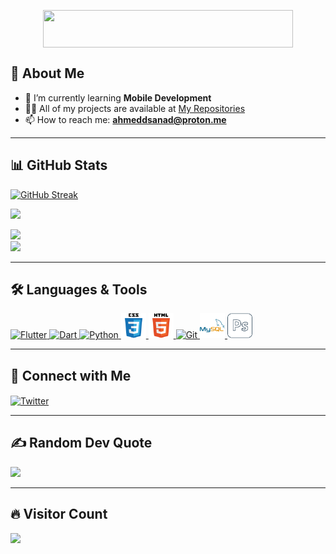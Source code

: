 <p align="center">
  <img align="center" width="400" height="60" src="https://readme-typing-svg.herokuapp.com?duration=4500&height=65&lines=Hello%F0%9F%91%8B%2C+I'm+Ahmed+Sanad;A+Passionate+Mobile+Developer">
</p>

## 👋 About Me  
- 🌱 I’m currently learning **Mobile Development**  
- 👨‍💻 All of my projects are available at [My Repositories](https://github.com/ahmeddsanad?tab=repositories)  
- 📫 How to reach me: **ahmeddsanad@proton.me**  

---

## 📊 GitHub Stats  
[![GitHub Streak](https://github-readme-streak-stats.herokuapp.com?user=ahmeddsanad&theme=dracula)](https://git.io/streak-stats)  

![](http://github-profile-summary-cards.vercel.app/api/cards/profile-details?username=ahmeddsanad&theme=dracula)  

![](http://github-profile-summary-cards.vercel.app/api/cards/repos-per-language?username=ahmeddsanad&theme=dracula)  
![](http://github-profile-summary-cards.vercel.app/api/cards/stats?username=ahmeddsanad&theme=dracula)  

---

## 🛠 Languages & Tools  
<p align="left">
  <a href="https://flutter.dev/" target="_blank" rel="noreferrer">
    <img src="https://www.vectorlogo.zone/logos/flutterio/flutterio-icon.svg" alt="Flutter" width="40" height="40"/> 
  </a> 
  <a href="https://dart.dev/" target="_blank" rel="noreferrer">
    <img src="https://www.vectorlogo.zone/logos/dartlang/dartlang-icon.svg" alt="Dart" width="40" height="40"/> 
  </a>
  <a href="https://www.python.org/" target="_blank" rel="noreferrer">
    <img src="https://www.vectorlogo.zone/logos/python/python-icon.svg" alt="Python" width="40" height="40"/>
  </a>
  <a href="https://www.w3schools.com/css/" target="_blank" rel="noreferrer">
    <img src="https://raw.githubusercontent.com/devicons/devicon/master/icons/css3/css3-original-wordmark.svg" alt="CSS3" width="40" height="40"/>
  </a>  
  <a href="https://www.w3.org/html/" target="_blank" rel="noreferrer">
    <img src="https://raw.githubusercontent.com/devicons/devicon/master/icons/html5/html5-original-wordmark.svg" alt="HTML5" width="40" height="40"/>
  </a>
  <a href="https://git-scm.com/" target="_blank" rel="noreferrer">
    <img src="https://www.vectorlogo.zone/logos/git-scm/git-scm-icon.svg" alt="Git" width="40" height="40"/>
  </a> 
  <a href="https://www.mysql.com/" target="_blank" rel="noreferrer">
    <img src="https://raw.githubusercontent.com/devicons/devicon/master/icons/mysql/mysql-original-wordmark.svg" alt="MySQL" width="40" height="40"/>
  </a> 
  <a href="https://www.photoshop.com/en" target="_blank" rel="noreferrer">
    <img src="https://raw.githubusercontent.com/devicons/devicon/master/icons/photoshop/photoshop-line.svg" alt="Photoshop" width="40" height="40"/>
  </a> 
</p>

---

## 🔗 Connect with Me  
<p align="left">
  <a href="https://twitter.com/ahmeddsanad" target="blank">
    <img align="center" src="https://raw.githubusercontent.com/rahuldkjain/github-profile-readme-generator/master/src/images/icons/Social/twitter.svg" alt="Twitter" height="30" width="40"/>
  </a>
</p>

---

## ✍️ Random Dev Quote  
![](https://quotes-github-readme.vercel.app/api?type=horizontal&theme=radical)  

---

## 🔥 Visitor Count  
[![](https://visitcount.itsvg.in/api?id=ahmeddsanad&icon=5&color=1)](https://visitcount.itsvg.in)
